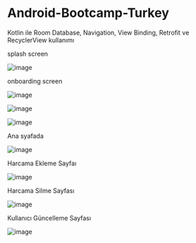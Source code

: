 # Android-Bootcamp-Turkey
Kotlin ile Room Database, Navigation, View Binding, Retrofit ve RecyclerView kullanımı


 splash screen

![image](https://user-images.githubusercontent.com/18375961/117553277-4324df80-b059-11eb-9da5-30a187493877.png)

 onboarding screen

![image](https://user-images.githubusercontent.com/18375961/117553235-f80acc80-b058-11eb-97a2-d237982c4064.png)

![image](https://user-images.githubusercontent.com/18375961/117553244-09ec6f80-b059-11eb-8d7f-dc735ae3225c.png)

![image](https://user-images.githubusercontent.com/18375961/117553254-18d32200-b059-11eb-9de4-0264b215d7af.png)

Ana syafada

![image](https://user-images.githubusercontent.com/18375961/117553191-b417c780-b058-11eb-8597-60d67461b4d1.png)

Harcama Ekleme Sayfaı

![image](https://user-images.githubusercontent.com/18375961/117553290-60f24480-b059-11eb-94b9-74b738bfe732.png)

Harcama Silme Sayfası

![image](https://user-images.githubusercontent.com/18375961/117553313-84b58a80-b059-11eb-8eb1-99c43efe163c.png)

Kullanıcı Güncelleme Sayfası

![image](https://user-images.githubusercontent.com/18375961/117553395-17562980-b05a-11eb-8b02-0a68544fbe2a.png)
